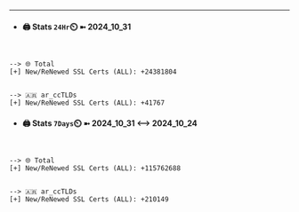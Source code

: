 

---
- #### 🖨️ **Stats** `24Hr`⏲️ ➼ 2024_10_31
```console


--> 🌐 Total
[+] New/ReNewed SSL Certs (ALL): +24381804


--> 🇦🇷 ar_ccTLDs
[+] New/ReNewed SSL Certs (ALL): +41767

```

- #### 🖨️ **Stats** `7Days`⏲️ ➼ 2024_10_31 <--> 2024_10_24
```console


--> 🌐 Total
[+] New/ReNewed SSL Certs (ALL): +115762688


--> 🇦🇷 ar_ccTLDs
[+] New/ReNewed SSL Certs (ALL): +210149

```

